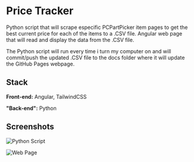 
# Price Tracker

Python script that will scrape especific PCPartPicker item pages to get the best current price for each of the items to a .CSV file. Angular web page that will read and display the data from the .CSV file.

The Python script will run every time i turn my computer on and will commit/push the updated .CSV file to the docs folder where it will update the GitHub Pages webpage.


## Stack

**Front-end:** Angular, TailwindCSS

**"Back-end":** Python


## Screenshots
![Python Script](https://i.ibb.co/1RBrrdT/Captura-de-ecr-2024-04-28-142400.png)

![Web Page](https://i.ibb.co/VvmBp8W/Captura-de-ecr-2024-04-28-142431.png)

